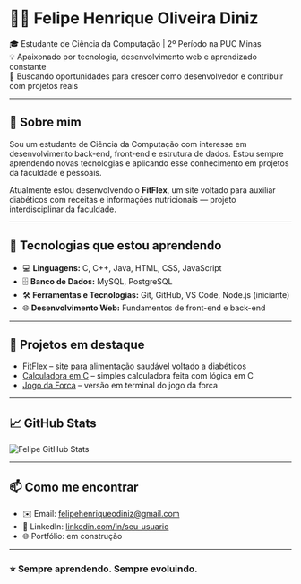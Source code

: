 # 👨‍💻 Felipe Henrique Oliveira Diniz

🎓 Estudante de Ciência da Computação | 2º Período na PUC Minas  
💡 Apaixonado por tecnologia, desenvolvimento web e aprendizado constante  
🚀 Buscando oportunidades para crescer como desenvolvedor e contribuir com projetos reais

---

## 💼 Sobre mim

Sou um estudante de Ciência da Computação com interesse em desenvolvimento back-end, front-end e estrutura de dados. Estou sempre aprendendo novas tecnologias e aplicando esse conhecimento em projetos da faculdade e pessoais.

Atualmente estou desenvolvendo o **FitFlex**, um site voltado para auxiliar diabéticos com receitas e informações nutricionais — projeto interdisciplinar da faculdade.

---

## 🧠 Tecnologias que estou aprendendo

- 💻 **Linguagens:** C, C++, Java, HTML, CSS, JavaScript
- 🗄️ **Banco de Dados:** MySQL, PostgreSQL
- 🛠️ **Ferramentas e Tecnologias:** Git, GitHub, VS Code, Node.js (iniciante)
- 🌐 **Desenvolvimento Web:** Fundamentos de front-end e back-end

---

## 📌 Projetos em destaque

- [FitFlex](https://github.com/seu-usuario/FitFlex) – site para alimentação saudável voltado a diabéticos  
- [Calculadora em C](https://github.com/seu-usuario/calculadora-c) – simples calculadora feita com lógica em C  
- [Jogo da Forca](https://github.com/seu-usuario/jogo-da-forca) – versão em terminal do jogo da forca

---

## 📈 GitHub Stats

![Felipe GitHub Stats](https://github-readme-stats.vercel.app/api?username=seu-usuario&show_icons=true&theme=tokyonight)

---

## 📫 Como me encontrar

- ✉️ Email: felipehenriqueodiniz@gmail.com  
- 💼 LinkedIn: [linkedin.com/in/seu-usuario](https://linkedin.com/in/seu-usuario)  
- 🌐 Portfólio: em construção

---

### ⭐ Sempre aprendendo. Sempre evoluindo.
